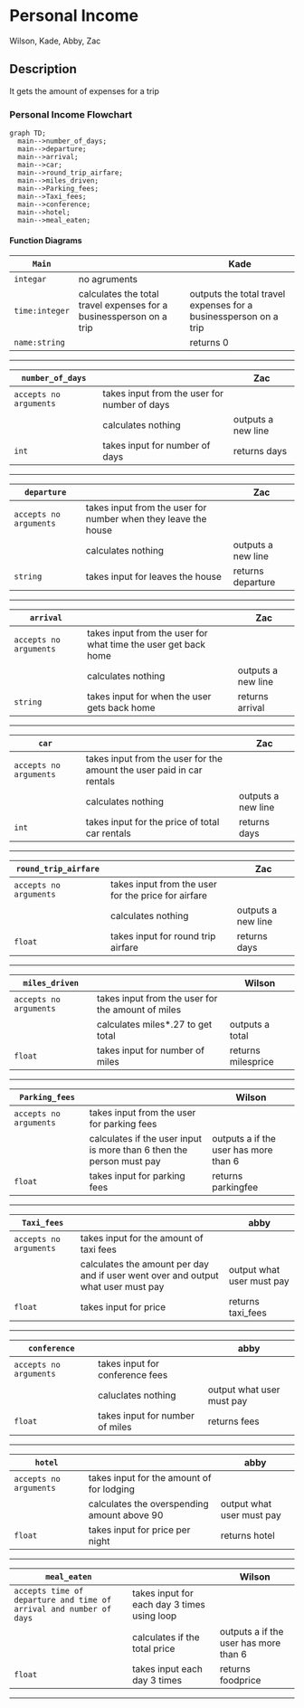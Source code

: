 # Personal Income
Wilson, Kade, Abby, Zac

## <chapter6Team> Description
It gets the amount of expenses for a trip

### Personal Income Flowchart
```mermaid
graph TD;
  main-->number_of_days;
  main-->departure;
  main-->arrival;
  main-->car;
  main-->round_trip_airfare;
  main-->miles_driven;
  main-->Parking_fees;
  main-->Taxi_fees;
  main-->conference;
  main-->hotel;
  main-->meal_eaten;
```

#### Function Diagrams

| `Main`    |               |  Kade     |
| ------------------ | ------------- | ------------ |
| `integar`    | no agruments |              |
| `time:integer`     | calculates the total travel expenses for a businessperson on a trip   | outputs the total travel expenses for a businessperson on a trip             |
| `name:string`      |  | returns 0 |
***
| `number_of_days`    |               |     Zac|
| ------------------ | ------------- | ------------ |
| `accepts no arguments`    | takes input from the user for number of days  |              |
|      | calculates nothing  | outputs a new line             |
| `int `      | takes input for number of days | returns days |
***
| `departure`    |               |     Zac   |
| ------------------ | ------------- | ------------ |
| `accepts no arguments`    | takes input from the user for number when they leave the house  |              |
|     | calculates nothing  | outputs a new line             |
| `string`      | takes input for leaves the house | returns departure |
***
| `arrival`    |               |     Zac   |
| ------------------ | ------------- | ------------ |
| `accepts no arguments`    | takes input from the user for what time the user get back home |              |
|    | calculates nothing  | outputs a new line             |
| `string`      | takes input for when the user gets back home | returns arrival |
***
| `car`    |               |     Zac   |
| ------------------ | ------------- | ------------ |
| `accepts no arguments`    | takes input from the user for the amount the user paid in car rentals |              |
|     | calculates nothing  | outputs a new line             |
| `int`      | takes input for the price of total car rentals | returns days |
***
| `round_trip_airfare`    |               |     Zac   |
| ------------------ | ------------- | ------------ |
| `accepts no arguments`    | takes input from the user for the price for airfare  |              |
|     | calculates nothing  | outputs a new line             |
| `float`      | takes input for round trip airfare | returns days |
***
| `miles_driven`    |               |    Wilson    |
| ------------------ | ------------- | ------------ |
| `accepts no arguments`    | takes input from the user for the amount of miles  |              |
|     | calculates miles*.27 to get total   | outputs a total             |
| `float`      | takes input for number of miles | returns milesprice |
***
| `Parking_fees`    |               |    Wilson    |
| ------------------ | ------------- | ------------ |
| `accepts no arguments`    | takes input from the user for parking fees  |              |
|     | calculates if the user input is more than 6 then the person must pay   | outputs a if the user has more than 6            |
| `float`      | takes input for parking fees | returns parkingfee |
***
| `Taxi_fees`    |               |    abby   |
| ------------------ | ------------- | ------------ |
| `accepts no arguments`    | takes input for the amount of taxi fees |              |
|     | calculates the amount per day and if user went over and output what user must pay  | output what user must pay  |
| `float`      | takes input for price| returns taxi_fees |
***
| `conference`    |               |    abby   |
| ------------------ | ------------- | ------------ |
| `accepts no arguments`    | takes input for conference fees |              |
|    | caluclates nothing  | output what user must pay  |
| `float`      | takes input for number of miles | returns fees |
***
| `hotel`    |               |    abby   |
| ------------------ | ------------- | ------------ |
| `accepts no arguments`    | takes input for the amount of for lodging|              |
|    | calculates the overspending amount above 90 | output what user must pay  |
| `float`      | takes input for price per night | returns hotel |
***
| `meal_eaten`    |               |    Wilson    |
| ------------------ | ------------- | ------------ |
| `accepts time of departure and time of arrival and number of days`    | takes input for each day 3 times using loop |              |
|    | calculates if the total price   | outputs a if the user has more than 6            |
| `float`      | takes input each day 3 times | returns foodprice|
***
